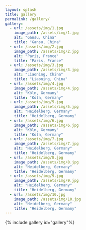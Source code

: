 ```yaml
---
layout: splash
title: gallery
permalink: /gallery/
gallery:
  - url: /assets/img/1.jpg
    image_path: /assets/img/1.jpg
    alt: "Gansu, China"
    title: "Gansu, China"
  - url: /assets/img/2.jpg
    image_path: /assets/img/2.jpg
    alt: "Paris, France"
    title: "Paris, France"
  - url: /assets/img/3.jpg
    image_path: /assets/img/3.jpg
    alt: "Liaoning, China"
    title: "Liaoning, China"
  - url: /assets/img/4.jpg
    image_path: /assets/img/4.jpg
    alt: "Köln, Germany"
    title: "Köln, Germany"
  - url: /assets/img/5.jpg
    image_path: /assets/img/5.jpg
    alt: "Heidelberg, Germany"
    title: "Heidelberg, Germany"
  - url: /assets/img/6.jpg
    image_path: /assets/img/6.jpg
    alt: "Köln, Germany"
    title: "Köln, Germany"
  - url: /assets/img/7.jpg
    image_path: /assets/img/7.jpg
    alt: "Heidelberg, Germany"
    title: "Heidelberg, Germany"
  - url: /assets/img/8.jpg
    image_path: /assets/img/8.jpg
    alt: "Heidelberg, Germany"
    title: "Heidelberg, Germany"
  - url: /assets/img/9.jpg
    image_path: /assets/img/9.jpg
    alt: "Heidelberg, Germany"
    title: "Heidelberg, Germany"
  - url: /assets/img/10.jpg
    image_path: /assets/img/10.jpg
    alt: "Heidelberg, Germany"
    title: "Heidelberg, Germany"
---
```


{% include gallery id="gallery"%}



